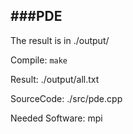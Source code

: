 ###PDE
---
The result is in ./output/

Compile:
	`make`

Result:
	./output/all.txt

SourceCode:
	./src/pde.cpp

Needed Software:
	mpi
